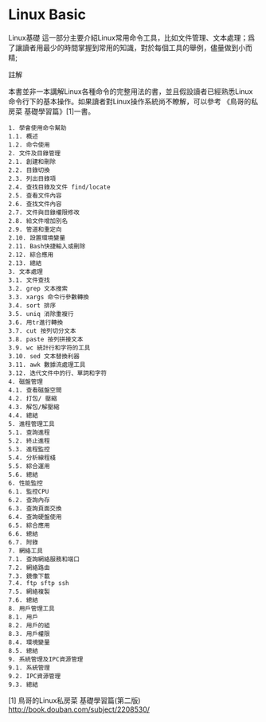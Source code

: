 # Linux Basic


Linux基礎
這一部分主要介紹Linux常用命令工具，比如文件管理、文本處理；爲了讓讀者用最少的時間掌握到常用的知識，對於每個工具的舉例，儘量做到小而精;

註解

本書並非一本講解Linux各種命令的完整用法的書，並且假設讀者已經熟悉Linux命令行下的基本操作。如果讀者對Linux操作系統尚不瞭解，可以參考 《鳥哥的私房菜 基礎學習篇》[1]一書。
```
1. 學會使用命令幫助
1.1. 概述
1.2. 命令使用
2. 文件及目錄管理
2.1. 創建和刪除
2.2. 目錄切換
2.3. 列出目錄項
2.4. 查找目錄及文件 find/locate
2.5. 查看文件內容
2.6. 查找文件內容
2.7. 文件與目錄權限修改
2.8. 給文件增加別名
2.9. 管道和重定向
2.10. 設置環境變量
2.11. Bash快捷輸入或刪除
2.12. 綜合應用
2.13. 總結
3. 文本處理
3.1. 文件查找
3.2. grep 文本搜索
3.3. xargs 命令行參數轉換
3.4. sort 排序
3.5. uniq 消除重複行
3.6. 用tr進行轉換
3.7. cut 按列切分文本
3.8. paste 按列拼接文本
3.9. wc 統計行和字符的工具
3.10. sed 文本替換利器
3.11. awk 數據流處理工具
3.12. 迭代文件中的行、單詞和字符
4. 磁盤管理
4.1. 查看磁盤空間
4.2. 打包/ 壓縮
4.3. 解包/解壓縮
4.4. 總結
5. 進程管理工具
5.1. 查詢進程
5.2. 終止進程
5.3. 進程監控
5.4. 分析線程棧
5.5. 綜合運用
5.6. 總結
6. 性能監控
6.1. 監控CPU
6.2. 查詢內存
6.3. 查詢頁面交換
6.4. 查詢硬盤使用
6.5. 綜合應用
6.6. 總結
6.7. 附錄
7. 網絡工具
7.1. 查詢網絡服務和端口
7.2. 網絡路由
7.3. 鏡像下載
7.4. ftp sftp ssh
7.5. 網絡複製
7.6. 總結
8. 用戶管理工具
8.1. 用戶
8.2. 用戶的組
8.3. 用戶權限
8.4. 環境變量
8.5. 總結
9. 系統管理及IPC資源管理
9.1. 系統管理
9.2. IPC資源管理
9.3. 總結
```
[1]	鳥哥的Linux私房菜 基礎學習篇(第二版) http://book.douban.com/subject/2208530/
